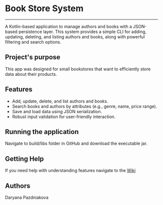 # Book Store System
---

A Kotlin-based application to manage authors and books with a JSON-based persistence layer. This system provides a simple CLI for adding, updating, deleting, and listing authors and books, along with powerful filtering and search options.

## Project's purpose 

This app was designed for small bookstores that want to efficiently store data about their products.

## Features
- Add, update, delete, and list authors and books.
- Search books and authors by attributes (e.g., genre, name, price range).
- Save and load data using JSON serialization.
- Robust input validation for user-friendly interaction.

## Running the application
Navigate to build/libs folder in GitHub and download the executable jar.

## Getting Help
If you need help with understanding features navigate to the [Wiki](https://github.com/Dpazdniakova/bookstore-app/wiki) 

## Authors
Daryana Pazdniakova
